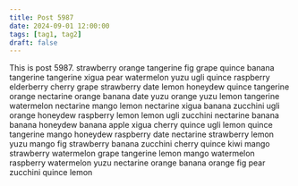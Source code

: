 ```yaml
---
title: Post 5987
date: 2024-09-01 12:00:00
tags: [tag1, tag2]
draft: false
---
```

This is post 5987.
strawberry
orange
tangerine
fig
grape
quince
banana
tangerine
tangerine
xigua
pear
watermelon
yuzu
ugli
quince
raspberry
elderberry
cherry
grape
strawberry
date
lemon
honeydew
quince
tangerine
orange
nectarine
orange
banana
date
yuzu
orange
yuzu
lemon
tangerine
watermelon
nectarine
mango
lemon
nectarine
xigua
banana
zucchini
ugli
orange
honeydew
raspberry
lemon
lemon
ugli
zucchini
nectarine
banana
banana
honeydew
banana
apple
xigua
cherry
quince
ugli
lemon
quince
tangerine
mango
honeydew
raspberry
date
nectarine
strawberry
lemon
yuzu
mango
fig
strawberry
banana
zucchini
cherry
quince
kiwi
mango
strawberry
watermelon
grape
tangerine
lemon
mango
watermelon
raspberry
watermelon
yuzu
nectarine
orange
banana
orange
fig
pear
zucchini
quince
lemon
